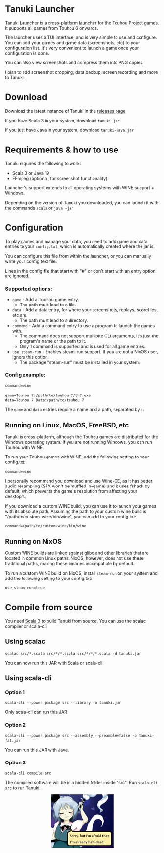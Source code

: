 # Tanuki Launcher

Tanuki Launcher is a cross-platform launcher for the Touhou Project games. It supports all games from Touhou 6 onwards.

The launcher uses a TUI interface, and is very simple to use and configure. You can add your games and game data (screenshots, etc) to your configuration list. It's very convenient to launch a game once your configuration is done.

You can also view screenshots and compress them into PNG copies.

I plan to add screenshot cropping, data backup, screen recording and more to Tanuki!

# Download

Download the latest instance of Tanuki in the [releases page](https://github.com/spacebanana420/tanuki/releases)

If you have Scala 3 in your system, download ```tanuki.jar```

If you just have Java in your system, download ```tanuki-java.jar```

# Requirements & how to use

Tanuki requires the following to work:
* Scala 3 or Java 19
* FFmpeg (optional, for screenshot functionality)

Launcher's support extends to all operating systems with WINE support + Windows.

Depending on the version of Tanuki you downloaded, you can launch it with the commands ```scala``` or ```java -jar```

# Configuration

To play games and manage your data, you need to add game and data entries to your ```config.txt```, which is automatically created where the jar is.

You can configure this file from within the launcher, or you can manually write your config text file.

Lines in the config file that start with "#" or don't start with an entry option are ignored.

### Supported options:

* ```game``` - Add a Touhou game entry.
  * The path must lead to a file.
* ```data``` - Add a data entry, for where your screenshots, replays, scorefiles, etc are.
  * The path must lead to a directory.
* ```command``` - Add a command entry to use a program to launch the games with.
  * The command does not support multiplte CLI arguments, it's just the program's name or the path to it.
  * Only 1 command is supported and is used for all game entries.
* ```use_steam-run``` - Enables steam-run support. If you are not a NixOS user, ignore this option.
  * The package "steam-run" must be installed in your system.

### Config example:

```
command=wine

game=Touhou 7:/path/to/touhou 7/th7.exe
data=Touhou 7 Data:/path/to/touhou 7
```

The ```game``` and ```data``` entries require a name and a path, separated by ```:```.

## Running on Linux, MacOS, FreeBSD, etc

Tanuki is cross-platform, although the Touhou games are distributed for the Windows operating system. If you are not running Windows, you can run Touhou with WINE.

To run your Touhou games with WINE, add the following setting to your config.txt:
```
command=wine
```
I personally recommend you download and use Wine-GE, as it has better audio resampling (SFX won't be muffled in-game) and it uses fshack by default, which prevents the game's resolution from affecting your desktop's.

If you download a custom WINE build, you can use it to launch your games with its absolute path. Assuming the path to your custom wine build is "/path/to/custom-wine/bin/wine", you can add to your config.txt:
```
command=/path/to/custom-wine/bin/wine
```

## Running on NixOS

Custom WINE builds are linked against glibc and other libraries that are located in common Linux paths. NixOS, however, does not use these traditional paths, making these binaries incompatible by default.

To run a custom WINE build on NixOS, install ```steam-run``` on your system and add the following setting to your config.txt:
```
use_steam-run=true
```


# Compile from source

You need [Scala 3](https://scala-lang.org/) to build Tanuki from source. You can use the scalac compiler or scala-cli

## Using scalac

```
scalac src/*.scala src/*/*.scala src/*/*/*.scala -d tanuki.jar
```
You can now run this JAR with Scala or scala-cli

## Using scala-cli

### Option 1
```
scala-cli --power package src --library -o tanuki.jar
```
Only scala-cli can run this JAR

### Option 2
```
scala-cli --power package src --assembly --preamble=false -o tanuki-fat.jar
```
You can run this JAR with Java.

### Option 3
```
scala-cli compile src
```
The compiled software will be in a hidden folder inside "src". Run ```scala-cli src``` to run Tanuki.

<p align="center">
<img src="images/youmu.png"/>
</p>
